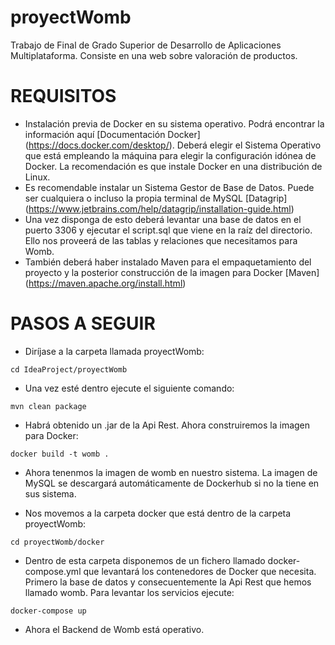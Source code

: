 # proyectWomb
Trabajo de Final de Grado Superior de Desarrollo de Aplicaciones Multiplataforma. Consiste en una web sobre valoración de productos.

# REQUISITOS

* Instalación previa de Docker en su sistema operativo. Podrá encontrar la información aquí [Documentación Docker] (https://docs.docker.com/desktop/). Deberá elegir el Sistema Operativo que está empleando la máquina para elegir la configuración idónea de Docker. La recomendación es que instale Docker en una distribución de Linux.
* Es recomendable instalar un Sistema Gestor de Base de Datos. Puede ser cualquiera o incluso la propia terminal de MySQL [Datagrip] (https://www.jetbrains.com/help/datagrip/installation-guide.html)
* Una vez disponga de esto deberá levantar una base de datos en el puerto 3306 y ejecutar el script.sql que viene en la raíz del directorio. Ello nos proveerá de las tablas y relaciones que necesitamos para Womb.
* También deberá haber instalado Maven para el empaquetamiento del proyecto y la posterior construcción de la imagen para Docker [Maven] (https://maven.apache.org/install.html)


# PASOS A SEGUIR

* Diríjase a la carpeta llamada proyectWomb:
```
cd IdeaProject/proyectWomb
```
* Una vez esté dentro ejecute el siguiente comando:
```
mvn clean package
```
* Habrá obtenido un .jar de la Api Rest. Ahora construiremos la imagen para Docker:
```
docker build -t womb .
```
* Ahora tenenmos la imagen de womb en nuestro sistema. La imagen de MySQL se descargará automáticamente de Dockerhub si no la tiene en sus sistema.

* Nos movemos a la carpeta docker que está dentro de la carpeta proyectWomb:
```
cd proyectWomb/docker
```
* Dentro de esta carpeta disponemos de un fichero llamado docker-compose.yml que levantará los contenedores de Docker que necesita. Primero la base de datos y consecuentemente la Api Rest que hemos llamado womb. Para levantar los servicios ejecute:
```
docker-compose up
```
* Ahora el Backend de Womb está operativo.

